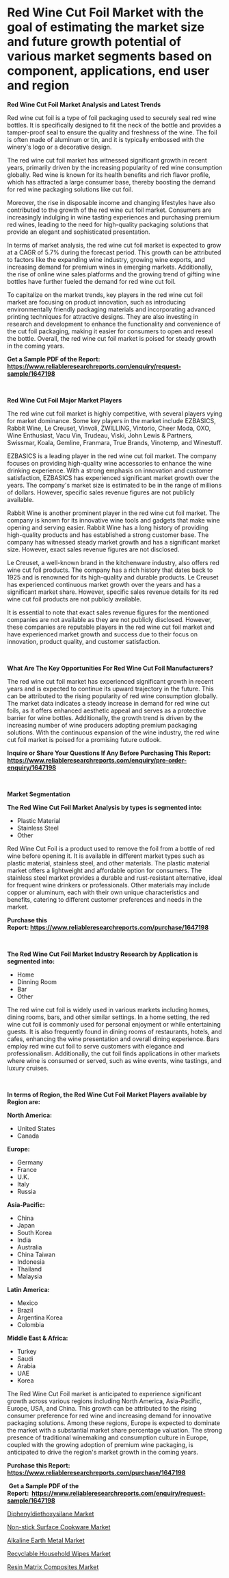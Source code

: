 <p><h1>Red Wine Cut Foil Market with the goal of estimating the market size and future growth potential of various market segments based on component, applications, end user and region</h1></p><p><strong>Red Wine Cut Foil Market Analysis and Latest Trends</strong></p>
<p><p>Red wine cut foil is a type of foil packaging used to securely seal red wine bottles. It is specifically designed to fit the neck of the bottle and provides a tamper-proof seal to ensure the quality and freshness of the wine. The foil is often made of aluminum or tin, and it is typically embossed with the winery's logo or a decorative design.</p><p>The red wine cut foil market has witnessed significant growth in recent years, primarily driven by the increasing popularity of red wine consumption globally. Red wine is known for its health benefits and rich flavor profile, which has attracted a large consumer base, thereby boosting the demand for red wine packaging solutions like cut foil.</p><p>Moreover, the rise in disposable income and changing lifestyles have also contributed to the growth of the red wine cut foil market. Consumers are increasingly indulging in wine tasting experiences and purchasing premium red wines, leading to the need for high-quality packaging solutions that provide an elegant and sophisticated presentation.</p><p>In terms of market analysis, the red wine cut foil market is expected to grow at a CAGR of 5.7% during the forecast period. This growth can be attributed to factors like the expanding wine industry, growing wine exports, and increasing demand for premium wines in emerging markets. Additionally, the rise of online wine sales platforms and the growing trend of gifting wine bottles have further fueled the demand for red wine cut foil.</p><p>To capitalize on the market trends, key players in the red wine cut foil market are focusing on product innovation, such as introducing environmentally friendly packaging materials and incorporating advanced printing techniques for attractive designs. They are also investing in research and development to enhance the functionality and convenience of the cut foil packaging, making it easier for consumers to open and reseal the bottle. Overall, the red wine cut foil market is poised for steady growth in the coming years.</p></p>
<p><strong>Get a Sample PDF of the Report:&nbsp; <a href="https://www.reliableresearchreports.com/enquiry/request-sample/1647198">https://www.reliableresearchreports.com/enquiry/request-sample/1647198</a></strong></p>
<p>&nbsp;</p>
<p><strong>Red Wine Cut Foil Major Market Players</strong></p>
<p><p>The red wine cut foil market is highly competitive, with several players vying for market dominance. Some key players in the market include EZBASICS, Rabbit Wine, Le Creuset, Vinvoli, ZWILLING, Vintorio, Cheer Moda, OXO, Wine Enthusiast, Vacu Vin, Trudeau, Viski, John Lewis & Partners, Swissmar, Koala, Gemline, Franmara, True Brands, Vinotemp, and Winestuff.</p><p>EZBASICS is a leading player in the red wine cut foil market. The company focuses on providing high-quality wine accessories to enhance the wine drinking experience. With a strong emphasis on innovation and customer satisfaction, EZBASICS has experienced significant market growth over the years. The company's market size is estimated to be in the range of millions of dollars. However, specific sales revenue figures are not publicly available.</p><p>Rabbit Wine is another prominent player in the red wine cut foil market. The company is known for its innovative wine tools and gadgets that make wine opening and serving easier. Rabbit Wine has a long history of providing high-quality products and has established a strong customer base. The company has witnessed steady market growth and has a significant market size. However, exact sales revenue figures are not disclosed.</p><p>Le Creuset, a well-known brand in the kitchenware industry, also offers red wine cut foil products. The company has a rich history that dates back to 1925 and is renowned for its high-quality and durable products. Le Creuset has experienced continuous market growth over the years and has a significant market share. However, specific sales revenue details for its red wine cut foil products are not publicly available.</p><p>It is essential to note that exact sales revenue figures for the mentioned companies are not available as they are not publicly disclosed. However, these companies are reputable players in the red wine cut foil market and have experienced market growth and success due to their focus on innovation, product quality, and customer satisfaction.</p></p>
<p>&nbsp;</p>
<p><strong>What Are The Key Opportunities For Red Wine Cut Foil Manufacturers?</strong></p>
<p><p>The red wine cut foil market has experienced significant growth in recent years and is expected to continue its upward trajectory in the future. This can be attributed to the rising popularity of red wine consumption globally. The market data indicates a steady increase in demand for red wine cut foils, as it offers enhanced aesthetic appeal and serves as a protective barrier for wine bottles. Additionally, the growth trend is driven by the increasing number of wine producers adopting premium packaging solutions. With the continuous expansion of the wine industry, the red wine cut foil market is poised for a promising future outlook.</p></p>
<p><strong>Inquire or Share Your Questions If Any Before Purchasing This Report: <a href="https://www.reliableresearchreports.com/enquiry/pre-order-enquiry/1647198">https://www.reliableresearchreports.com/enquiry/pre-order-enquiry/1647198</a></strong></p>
<p>&nbsp;</p>
<p><strong>Market Segmentation</strong></p>
<p><strong>The Red Wine Cut Foil Market Analysis by types is segmented into:</strong></p>
<p><ul><li>Plastic Material</li><li>Stainless Steel</li><li>Other</li></ul></p>
<p><p>Red Wine Cut Foil is a product used to remove the foil from a bottle of red wine before opening it. It is available in different market types such as plastic material, stainless steel, and other materials. The plastic material market offers a lightweight and affordable option for consumers. The stainless steel market provides a durable and rust-resistant alternative, ideal for frequent wine drinkers or professionals. Other materials may include copper or aluminum, each with their own unique characteristics and benefits, catering to different customer preferences and needs in the market.</p></p>
<p><strong>Purchase this Report:&nbsp;<a href="https://www.reliableresearchreports.com/purchase/1647198">https://www.reliableresearchreports.com/purchase/1647198</a></strong></p>
<p>&nbsp;</p>
<p><strong>The Red Wine Cut Foil Market Industry Research by Application is segmented into:</strong></p>
<p><ul><li>Home</li><li>Dinning Room</li><li>Bar</li><li>Other</li></ul></p>
<p><p>The red wine cut foil is widely used in various markets including homes, dining rooms, bars, and other similar settings. In a home setting, the red wine cut foil is commonly used for personal enjoyment or while entertaining guests. It is also frequently found in dining rooms of restaurants, hotels, and cafes, enhancing the wine presentation and overall dining experience. Bars employ red wine cut foil to serve customers with elegance and professionalism. Additionally, the cut foil finds applications in other markets where wine is consumed or served, such as wine events, wine tastings, and luxury cruises.</p></p>
<p>&nbsp;</p>
<p><strong>In terms of Region, the Red Wine Cut Foil Market Players available by Region are:</strong></p>
<p>
    <p> <strong> North America: </strong>
        <ul>
            <li>United States</li>
            <li>Canada</li>
        </ul>
        </p> 
    <p> <strong> Europe: </strong>
        <ul>
            <li>Germany</li>
            <li>France</li>
            <li>U.K.</li>
            <li>Italy</li>
            <li>Russia</li>
        </ul>
        </p> 
    <p> <strong> Asia-Pacific: </strong>
        <ul>
            <li>China</li>
            <li>Japan</li>
            <li>South Korea</li>
            <li>India</li>
            <li>Australia</li>
            <li>China Taiwan</li>
            <li>Indonesia</li>
            <li>Thailand</li>
            <li>Malaysia</li>
        </ul>
        </p> 
    <p> <strong> Latin America: </strong>
        <ul>
            <li>Mexico</li>
            <li>Brazil</li>
            <li>Argentina Korea</li>
            <li>Colombia</li>
        </ul>
        </p> 
    <p> <strong> Middle East & Africa: </strong>
        <ul>
            <li>Turkey</li>
            <li>Saudi</li>
            <li>Arabia</li>
            <li>UAE</li>
            <li>Korea</li>
        </ul>
    </p>
    </p>
<p><p>The Red Wine Cut Foil market is anticipated to experience significant growth across various regions including North America, Asia-Pacific, Europe, USA, and China. This growth can be attributed to the rising consumer preference for red wine and increasing demand for innovative packaging solutions. Among these regions, Europe is expected to dominate the market with a substantial market share percentage valuation. The strong presence of traditional winemaking and consumption culture in Europe, coupled with the growing adoption of premium wine packaging, is anticipated to drive the region's market growth in the coming years.</p></p>
<p><strong>Purchase this Report: <a href="https://www.reliableresearchreports.com/purchase/1647198">https://www.reliableresearchreports.com/purchase/1647198</a></strong></p>
<p>&nbsp;<strong>Get a Sample PDF of the Report:&nbsp;&nbsp;<a href="https://www.reliableresearchreports.com/enquiry/request-sample/1647198">https://www.reliableresearchreports.com/enquiry/request-sample/1647198</a></strong></p>
<p><strong></strong></p>
<p><p><a href="https://github.com/aliciawhite5576/Market-Research-Report-List-1/blob/main/diphenyldiethoxysilane-market.md">Diphenyldiethoxysilane Market</a></p><p><a href="https://www.linkedin.com/pulse/non-stick-surface-cookware-market-size-2023-2030-global-kyzue/">Non-stick Surface Cookware Market</a></p><p><a href="https://medium.com/@germanwolff65/alkaline-earth-metal-market-the-key-to-successful-business-strategy-forecast-till-2030-9a992be547aa">Alkaline Earth Metal Market</a></p><p><a href="https://www.linkedin.com/pulse/recyclable-household-wipes-market-challenges-opportunities-r7toe/">Recyclable Household Wipes Market</a></p><p><a href="https://medium.com/@cruzdamore75/resin-matrix-composites-market-competitive-analysis-market-trends-and-forecast-to-2030-686dbe785cf4">Resin Matrix Composites Market</a></p></p>